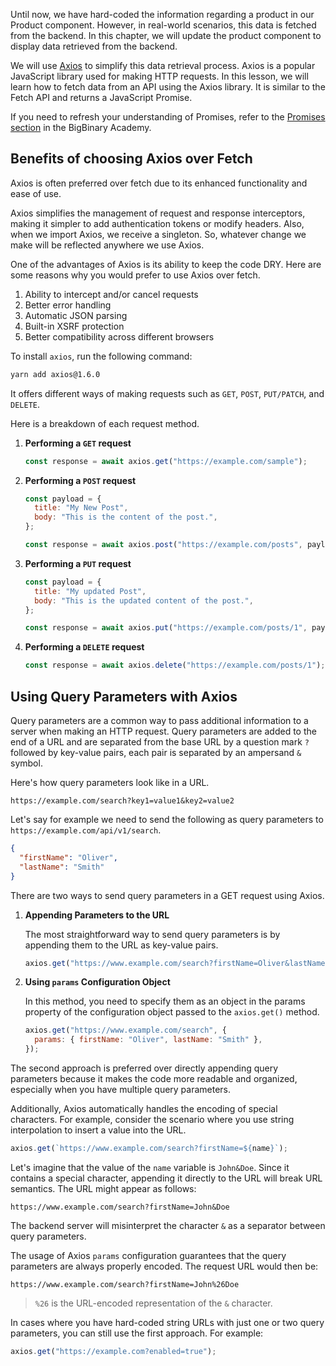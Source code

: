 Until now, we have hard-coded the information regarding a product in our Product component. However, in real-world scenarios, this data is fetched from the backend. In this chapter, we will update the product component to display data retrieved from the backend.

We will use [Axios](https://github.com/axios/axios) to simplify this data retrieval process. Axios is a popular JavaScript library used for making HTTP requests. In this lesson, we will learn how to fetch data from an API using the Axios library. It is similar to the Fetch API and returns a JavaScript Promise.

If you need to refresh your understanding of Promises, refer to the [Promises section](https://courses.bigbinaryacademy.com/learn-javascript/#promises) in the BigBinary Academy.

## Benefits of choosing Axios over Fetch

Axios is often preferred over fetch due to its enhanced functionality and ease of use.

Axios simplifies the management of request and response interceptors, making it simpler to add authentication tokens or modify headers. Also, when we import Axios, we receive a singleton. So, whatever change we make will be reflected anywhere we use Axios.

One of the advantages of Axios is its ability to keep the code DRY. Here are some reasons why you would prefer to use Axios over fetch.

1. Ability to intercept and/or cancel requests
2. Better error handling
3. Automatic JSON parsing
4. Built-in XSRF protection
5. Better compatibility across different browsers

To install `axios`, run the following command:

```bash
yarn add axios@1.6.0
```

It offers different ways of making requests such as `GET`, `POST`, `PUT/PATCH`, and `DELETE`.

Here is a breakdown of each request method.

1. **Performing a `GET` request**

   ```js
   const response = await axios.get("https://example.com/sample");
   ```

2. **Performing a `POST` request**

   ```js
   const payload = {
     title: "My New Post",
     body: "This is the content of the post.",
   };

   const response = await axios.post("https://example.com/posts", payload);
   ```

3. **Performing a `PUT` request**

   ```js
   const payload = {
     title: "My updated Post",
     body: "This is the updated content of the post.",
   };

   const response = await axios.put("https://example.com/posts/1", payload);
   ```

4. **Performing a `DELETE` request**

   ```js
   const response = await axios.delete("https://example.com/posts/1");
   ```

## Using Query Parameters with Axios

Query parameters are a common way to pass additional information to a server when making an HTTP request. Query parameters are added to the end of a URL and are separated from the base URL by a question mark `?` followed by key-value pairs, each pair is separated by an ampersand `&` symbol.

Here's how query parameters look like in a URL.

```plaintext
https://example.com/search?key1=value1&key2=value2
```

Let's say for example we need to send the following as query parameters to `https://example.com/api/v1/search`.

```json
{
  "firstName": "Oliver",
  "lastName": "Smith"
}
```

There are two ways to send query parameters in a GET request using Axios.

1. **Appending Parameters to the URL**

   The most straightforward way to send query parameters is by appending them to the URL as key-value pairs.

   ```js
   axios.get("https://www.example.com/search?firstName=Oliver&lastName=Smith");
   ```

2. **Using `params` Configuration Object**

   In this method, you need to specify them as an object in the params property of the configuration object passed to the `axios.get()` method.

   ```js
   axios.get("https://www.example.com/search", {
     params: { firstName: "Oliver", lastName: "Smith" },
   });
   ```

The second approach is preferred over directly appending query parameters because it makes the code more readable and organized, especially when you have multiple query parameters.

Additionally, Axios automatically handles the encoding of special characters. For example, consider the scenario where you use string interpolation to insert a value into the URL.

```js
axios.get(`https://www.example.com/search?firstName=${name}`);
```

Let's imagine that the value of the `name` variable is `John&Doe`. Since it contains a special character, appending it directly to the URL will break URL semantics. The URL might appear as follows:

```plaintext
https://www.example.com/search?firstName=John&Doe
```

The backend server will misinterpret the character `&` as a separator between query parameters.

The usage of Axios `params` configuration guarantees that the query parameters are always properly encoded. The request URL would then be:

```plaintext
https://www.example.com/search?firstName=John%26Doe
```

> `%26` is the URL-encoded representation of the `&` character.

In cases where you have hard-coded string URLs with just one or two query parameters, you can still use the first approach. For example:

```js
axios.get("https://example.com?enabled=true");
```
